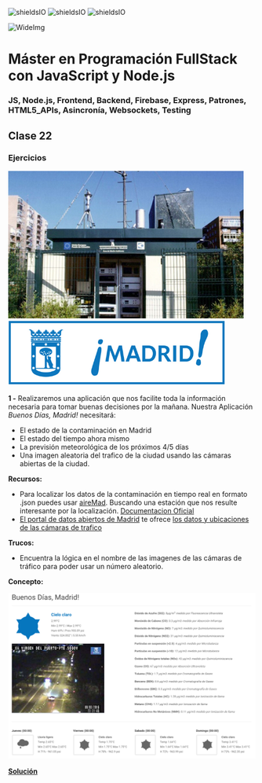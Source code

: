 ![shieldsIO](https://img.shields.io/github/issues/Fictizia/Master-en-programacion-fullstack-con-JavaScript-y-Node.js_ed3.svg)
![shieldsIO](https://img.shields.io/github/forks/Fictizia/Master-en-programacion-fullstack-con-JavaScript-y-Node.js_ed3.svg)
![shieldsIO](https://img.shields.io/github/stars/Fictizia/Master-en-programacion-fullstack-con-JavaScript-y-Node.js_ed3.svg)

![WideImg](http://fictizia.com/img/github/Fictizia-plan-estudios-github.jpg)

# Máster en Programación FullStack con JavaScript y Node.js
### JS, Node.js, Frontend, Backend, Firebase, Express, Patrones, HTML5_APIs, Asincronía, Websockets, Testing

## Clase 22


### Ejercicios

![estacion](../assets/clase22/f488af93-384d-4e71-a3df-8cafbded15a0.jpeg)
![Madrid_logo](../assets/clase22/59aa8496-9731-4920-afa5-8eb9bea6c308.png)

**1 -** Realizaremos una aplicación que nos facilite toda la información necesaria para tomar buenas decisiones por la mañana. Nuestra Aplicación *Buenos Días, Madrid!* necesitará:
- El estado de la contaminación en Madrid
- El estado del tiempo ahora mismo
- La previsión meteorológica de los próximos 4/5 días
- Una imagen aleatoria del trafico de la ciudad usando las cámaras abiertas de la ciudad.

**Recursos:**
- Para localizar los datos de la contaminación en tiempo real en formato .json puedes usar [aireMad](http://airemad.com/). Buscando una estación que nos resulte interesante por la localización. [Documentacion Oficial](https://github.com/Fictizia/aireMAD)
- [El portal de datos abiertos de Madrid](http://datos.madrid.es/portal/site/egob) te ofrece [los datos y ubicaciones de las cámaras de trafico](http://datos.madrid.es/portal/site/egob/menuitem.c05c1f754a33a9fbe4b2e4b284f1a5a0/?vgnextoid=8803c23866b93410VgnVCM1000000b205a0aRCRD&vgnextchannel=374512b9ace9f310VgnVCM100000171f5a0aRCRD)


**Trucos:**
- Encuentra la lógica en el nombre de las imagenes de las cámaras de tráfico para poder usar un número aleatorio.


**Concepto:**

![buenos_dias_madrid.png](../OTROS/buenos_dias_madrid.png)

**[Solución](*)**